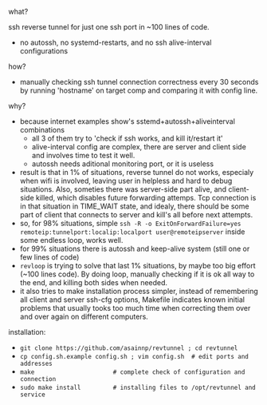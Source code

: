 what?

ssh reverse tunnel for just one ssh port in ~100 lines of code.
* no autossh, no systemd-restarts, and no ssh alive-interval configurations

how?
* manually checking ssh tunnel connection correctness every 30 seconds by running 'hostname' on target comp and comparing it with config line.

why?

* because internet examples show's sstemd+autossh+aliveinterval combinations
   * all 3 of them try to 'check if ssh works, and kill it/restart it'
   * alive-interval config are complex, there are server and client side and involves time to test it well.
   * autossh needs aditional monitoring port, or it is useless
* result is that in 1% of situations, reverse tunnel do not works, especialy when wifi is involved, 
  leaving user in helpless and hard to debug situations. Also, someties there was server-side part alive, and client-side killed, 
  which disables future forwarding attemps. Tcp connection is in that situation in TIME_WAIT state, and idealy, there should be 
  some part of client that connects to server and kill's all before next attempts.
* so, for 98% situations, simple `ssh -R -o ExitOnForwardFailure=yes remoteip:tunnelport:localip:localport user@remoteipserver` inside some endless loop, works well.
* for 99% situations there is autossh and keep-alive system (still one or few lines of code)
* `revloop` is trying to solve that last 1% situations, by maybe too big effort (~100 lines code). By doing loop, manually 
  checking if it is ok all way to the end, and killing both sides when needed. 
* it also tries to make installation process simpler, instead of remembering all client and server ssh-cfg options, 
  Makefile indicates known initial problems that usually tooks too much time when correcting them over and over 
  again on different computers. 

installation:

*  `git clone https://github.com/asainnp/revtunnel ; cd revtunnel`
*  `cp config.sh.example config.sh ; vim config.sh  # edit ports and addresses`
*  `make                      # complete check of configuration and connection`
*  `sudo make install         # installing files to /opt/revtunnel and service`
